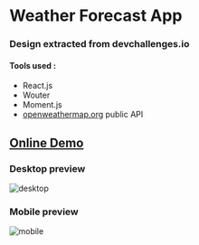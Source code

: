 # Weather Forecast App

### Design extracted from devchallenges.io

#### Tools used :
- React.js
- Wouter
- Moment.js
- [openweathermap.org](https://openweathermap.org/) public API

## [Online Demo](https://react-weatherforecast.vercel.app/)

### Desktop preview
![desktop](https://i.imgur.com/xBg9W6C.png)

### Mobile preview
![mobile](https://i.imgur.com/L5Y3qmw.png)
